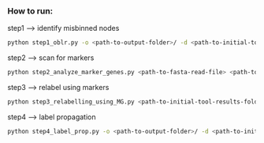 ### How to run:

step1 --> identify misbinned nodes
```bash
python step1_oblr.py -o <path-to-output-folder>/ -d <path-to-initial-tool-results-folder>/
```

step2 --> scan for markers
```bash
python step2_analyze_marker_genes.py <path-to-fasta-read-file> <path-to-hmm-file> <path-to-vogdb-profile-db> <path-to-phrog-profile-db> <path-to-fungi-db>
```

step3 --> relabel using markers
```bash
python step3_relabelling_using_MG.py <path-to-initial-tool-results-folder>/ <path-to-output-folder>/
```

step4 --> label propagation
```bash
python step4_label_prop.py -o <path-to-output-folder>/ -d <path-to-initial-tool-results-folder>/ -b <name-of-initial-tool>
```




